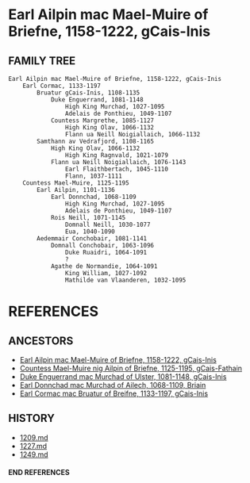 # Earl Ailpin mac Mael-Muire of Briefne, 1158-1222, gCais-Inis

## FAMILY TREE 
```
Earl Ailpin mac Mael-Muire of Briefne, 1158-1222, gCais-Inis
	Earl Cormac, 1133-1197
		Bruatur gCais-Inis, 1108-1135
			Duke Enguerrand, 1081-1148
				High King Murchad, 1027-1095
				Adelais de Ponthieu, 1049-1107
			Countess Margrethe, 1085-1127
				High King Olav, 1066-1132
				Flann ua Neill Noigiallaich, 1066-1132
		Samthann av Vedrafjord, 1108-1165
			High King Olav, 1066-1132
				High King Ragnvald, 1021-1079
			Flann ua Neill Noigiallaich, 1076-1143
				Earl Flaithbertach, 1045-1110
				Flann, 1037-1111				
	Countess Mael-Muire, 1125-1195
		Earl Ailpin, 1101-1136
			Earl Donnchad, 1068-1109
				High King Murchad, 1027-1095
				Adelais de Ponthieu, 1049-1107
			Rois Neill, 1071-1145
				Domnall Neill, 1030-1077
				Eua, 1040-1090
		Aedemmair Conchobair, 1081-1141	
			Domnall Conchobair, 1063-1096
				Duke Ruaidri, 1064-1091
				?
			Agathe de Normandie, 1064-1091
				King William, 1027-1092
				Mathilde van Vlaanderen, 1032-1095
```


# REFERENCES

## ANCESTORS
* [Earl Ailpin mac Mael-Muire of Briefne, 1158-1222, gCais-Inis](ailpin_mac_mael-muire_1158.md)
* [Countess Mael-Muire nig Ailpin of Briefne, 1125-1195, gCais-Fathain](mael-muire_nig_ailpin_1125.md)
* [Duke Enguerrand mac Murchad of Ulster, 1081-1148, gCais-Inis](enguerrand_mac_murchad_1081.md)
* [Earl Donnchad mac Murchad of Ailech, 1068-1109, Briain](donnchad_mac_murchad_1068.md)
* [Earl Cormac mac Bruatur of Breifne, 1133-1197, gCais-Inis](cormac_mac_bruatur_1133.md)

## HISTORY
* [1209.md](../h/1209.md)
* [1227.md](../h/1227.md)
* [1249.md](../h/1249.md)

#### END REFERENCES
